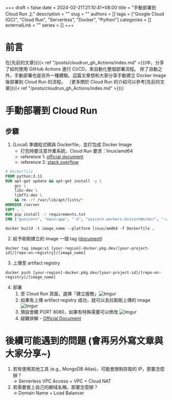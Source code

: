 +++ 
draft = false
date = 2024-02-21T21:10:41+08:00
title = "手動部署到 Cloud Run 上"
description = ""
slug = ""
authors = []
tags = ["Google Cloud (GC)", "Cloud Run", "Serverless", "Docker", "Python"]
categories = []
externalLink = ""
series = []
+++

# 前言
在[先前的文章]({{< ref "/posts/cloudrun_gh_Actions/index.md" >}})中，分享了如何使用 GitHub Actions 進行 CI/CD，來自動化整個部署流程。
除了自動之外，手動部署也是另外一種體驗。這篇文章想和大家分享手動建立 Docker Image 後部署到 Cloud Run 的流程。
（更多關於 Cloud Run 的介紹可以參考[先前的文章]({{< ref "/posts/cloudrun_gh_Actions/index.md" >}})）

# 手動部署到 Cloud Run
## 步驟
1. [Local] 準備程式碼與 Dockerfile，並打包成 Docker Image
   - 打包時要注意作業系統，Cloud Run 要求：linux/amd64
   - reference 1: [official document](https://cloud.google.com/run/docs/container-contract#languages)
   - reference 2: [stack overflow](https://stackoverflow.com/a/68766137/21803201)
```dockerfile
# Dockerfile
FROM python:3.11
RUN apt-get update && apt-get install -y \
    gcc \
    libc-dev \
    libffi-dev \
    && rm -rf /var/lib/apt/lists/*
WORKDIR /server
COPY . .
RUN pip install -r requirements.txt
CMD ["gunicorn", "main:app", "-k", "uvicorn.workers.UvicornWorker", "-w", "4", "--bind", "0.0.0.0:8000"]
```

```shell
docker build -t image_name --platform linux/amd64 -f Dockerfile .
```

2. 給予剛剛建立的 image 一個 tag ([document](https://cloud.google.com/artifact-registry/docs/docker/pushing-and-pulling#tag))

```shell
docker tag image:v1 [your-region]-docker.pkg.dev/[your-project-id]/[repo-on-registry]/[image_name]
```

3. 上傳至 artifact registry

```shell
docker push [your-region]-docker.pkg.dev/[your-project-id]/[repo-on-registry]/[image_name]
```

4. 部署
   1. 至 Cloud Run 頁面，選擇「建立服務」![Imgur](https://imgur.com/aV7lJTz.png)
   2. 如果有上傳 artifact registry 成功，就可以去拉剛剛上傳的 image ![Imgur](https://imgur.com/cAGM6lL.png)
   3. 預設會聽 PORT 8080，如果有特殊需要可以修改 ![Imgur](https://imgur.com/BNXUyU0.png)
   4. 疑難排解 - [Official Document](https://cloud.google.com/run/docs/troubleshooting#container-failed-to-start)

# 後續可能遇到的問題 (會再另外寫文章與大家分享~)
1. 若有使用其他工具 (e.g., MongoDB Atlas)，可能會限制存取的 IP，那要怎麼辦？  
   -> Serverless VPC Access + VPC + Cloud NAT
2. 若需要套上自己的網域名稱，那要怎麼辦？  
   -> Domain Name + Load Balancer